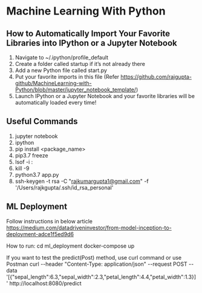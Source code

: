 # Machine Learning With Python


## How to Automatically Import Your Favorite Libraries into IPython or a Jupyter Notebook

1. Navigate to ~/.ipython/profile_default
2. Create a folder called startup if it’s not already there
3. Add a new Python file called start.py
4. Put your favorite imports in this file (Refer https://github.com/rajgupta-github/MachineLearning-with-Python/blob/master/jupyter_notebook_template/)
5. Launch IPython or a Jupyter Notebook and your favorite libraries will be automatically loaded every time!

## Useful Commands

1. jupyter notebook
2. ipython
3. pip install <package_name>
4. pip3.7 freeze
5. lsof -i :<port>
6. kill -9 <pid>
7. python3.7 app.py
8. ssh-keygen -t rsa -C "rajkumargupta1@gmail.com" -f '/Users/rajkgupta/.ssh/id_rsa_personal'

## ML Deployment

Follow instructions in below article
https://medium.com/datadriveninvestor/from-model-inception-to-deployment-adce1f5ed9d6

How to run:
cd ml_deployment
docker-compose up

If you want to test the predict(Post) method, use curl command or use Postman
curl --header "Content-Type: application/json" --request POST --data '[{"sepal_length":6.3,"sepal_width":2.3,"petal_length":4.4,"petal_width":1.3}]' http://localhost:8080/predict
